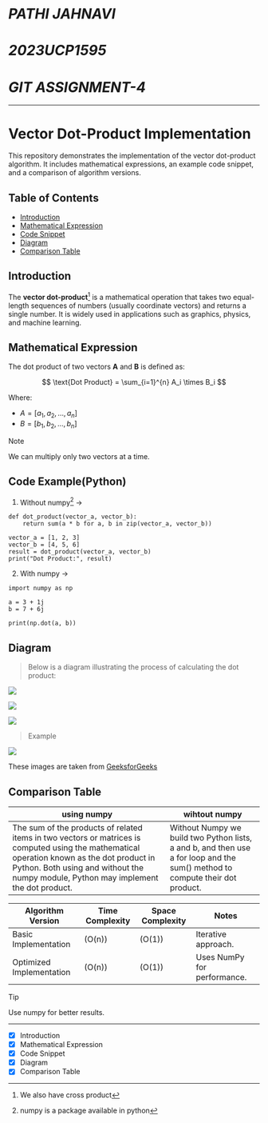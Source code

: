 # *PATHI JAHNAVI*
# *2023UCP1595*
# *GIT ASSIGNMENT-4*

---

# Vector Dot-Product Implementation

This repository demonstrates the implementation of the vector dot-product algorithm. It includes mathematical expressions, an example code snippet, and a comparison of algorithm versions.



## Table of Contents
- [Introduction](#introduction)
- [Mathematical Expression](#mathematical-expression)
- [Code Snippet](#code-snippet)
- [Diagram](#diagram)
- [Comparison Table](#comparison-table)



## Introduction

The **vector dot-product**[^1] is a mathematical operation that takes two equal-length sequences of numbers (usually coordinate vectors) and returns a single number. It is widely used in applications such as graphics, physics, and machine learning.



## Mathematical Expression

The dot product of two vectors **A** and **B** is defined as:

$$
\text{Dot Product} = \sum_{i=1}^{n} A_i \times B_i
$$

Where:

- $A = [a_1, a_2, \dots, a_n]$
- $B = [b_1, b_2, \dots, b_n]$


> [!NOTE]
> We can multiply only two vectors at a time.



## Code Example(Python)
1. Without numpy[^2] ->

```
def dot_product(vector_a, vector_b):
    return sum(a * b for a, b in zip(vector_a, vector_b))

vector_a = [1, 2, 3]
vector_b = [4, 5, 6]
result = dot_product(vector_a, vector_b)
print("Dot Product:", result)
```

2. With numpy ->

```
import numpy as np
 
a = 3 + 1j
b = 7 + 6j
 
print(np.dot(a, b))
```



## Diagram

> Below is a diagram illustrating the process of calculating the dot product:

![](https://www.geeksforgeeks.org/wp-content/ql-cache/quicklatex.com-09b8cd354f24a03b37937193ada781b5_l3.svg)

![](https://www.geeksforgeeks.org/wp-content/ql-cache/quicklatex.com-744b63e8b12f771a424e7b392e7823ec_l3.svg)

![](https://www.geeksforgeeks.org/wp-content/ql-cache/quicklatex.com-f17cd27814e5e0debb8fc6dc5a034212_l3.svg)

> Example

![](https://www.geeksforgeeks.org/wp-content/ql-cache/quicklatex.com-a98a9faf3d30c6ccf595025c7835288f_l3.svg)

These images are taken from [GeeksforGeeks](https://www.geeksforgeeks.org/how-to-calculate-dot-product-of-two-vectors-in-python/)


## Comparison Table

| using numpy | wihtout numpy |
| ----------- | ------------- |
| The sum of the products of related items in two vectors or matrices is computed using the mathematical operation known as the dot product in Python. Both using and without the numpy module, Python may implement the dot product.| Without Numpy we build two Python lists, a and b, and then use a for loop and the sum() method to compute their dot product.|

| Algorithm Version       | Time Complexity | Space Complexity | Notes                       |
|--------------------------|-----------------|------------------|-----------------------------|
| Basic Implementation     | \(O(n)\)      | \(O(1)\)       | Iterative approach.         |
| Optimized Implementation | \(O(n)\)      | \(O(1)\)       | Uses NumPy for performance. |


> [!TIP]
> Use numpy for better results.

---

- [x] Introduction
- [x] Mathematical Expression
- [x] Code Snippet
- [x] Diagram
- [x] Comparison Table

[^1]: We also have cross product
[^2]: numpy is a package available in python
